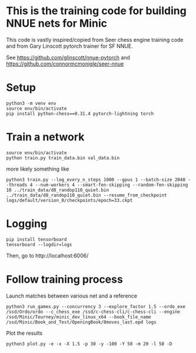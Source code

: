 # This is the training code for building NNUE nets for Minic #

This code is vastly inspired/copied from Seer chess engine training code and from Gary Linscott pytorch trainer for SF NNUE.

See https://github.com/glinscott/nnue-pytorch and https://github.com/connormcmonigle/seer-nnue

# Setup
```
python3 -m venv env
source env/bin/activate
pip install python-chess==0.31.4 pytorch-lightning torch
```

# Train a network

```
source env/bin/activate
python train.py train_data.bin val_data.bin
```
more likely something like 
```
python3 train.py --log_every_n_steps 1000 --gpus 1 --batch-size 2048 --threads 4 --num-workers 4 --smart-fen-skipping --random-fen-skipping 10 ../train_data/d8_randop110_quiet.bin  ../train_data/d8_randop110_quiet.bin --resume_from_checkpoint logs/default/version_0/checkpoints/epoch=33.ckpt
```

# Logging

```
pip install tensorboard
tensorboard --logdir=logs
```
Then, go to http://localhost:6006/

# Follow training process

Launch matches between various net and a reference
```
python3 run_games.py --concurrency 3 --explore_factor 1.5 --ordo_exe /ssd/Ordo/ordo --c_chess_exe /ssd/c-chess-cli/c-chess-cli --engine /ssd/Minic/Tourney/minic_dev_linux_x64 --book_file_name /ssd/Minic/Book_and_Test/OpeningBook/8moves_last.epd logs
```

Plot the results
```
python3 plot.py -e -x -X 1.5 -p 30 -y -100 -Y 50 -m 20 -l 50 -D
```
